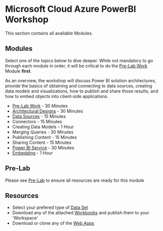 # Microsoft Cloud Azure PowerBI Workshop 
This section contains all available Modules.

## Modules
Select one of the topics below to dive deeper. While not mandatory to go through each module in order, it will be critical to do the [Pre-Lab Work](https://github.com/hnc198/AzurePowerBI/tree/master/Hands-on%20Modules/1.%20Pre-Lab%20Work) Module **first**.

As an overview, the workshop will discuss Power BI solution architectures, provide the basics of obtaining and connecting to data sources, creating data models and visualizations, how to publish and share those results, and how to embed objects into client-side applications.

-	[Pre-Lab Work](https://github.com/hnc198/AzurePowerBI/tree/master/Hands-on%20Modules/1.%20Pre-Lab%20Work) - 30 Minutes
-	[Architectural Designs](https://github.com/hnc198/AzurePowerBI/tree/master/Hands-on%20Modules/Architectural%20Designs) - 30 Minutes
-	[Data Sources](/Data%20Sources) - 15 Minutes
-	Connectors - 15 Minutes
-	Creating Data Models - 1 Hour
-	Merging Queries - 30 Minutes
-	Publishing Content - 15 Minutes
-	Sharing Content - 15 Minutes
-	[Power BI Service](https://github.com/hnc198/AzurePowerBI/tree/master/Hands-on%20Modules/Power%20BI%20Service) - 30 Minutes
-	[Embedding](https://github.com/hnc198/AzurePowerBI/tree/master/Hands-on%20Modules/Embedding) - 1 Hour

## Pre-Lab
Please see [Pre-Lab](https://github.com/hnc198/AzurePowerBI/tree/master/Hands-on%20Modules/1.%20Pre-Lab%20Work) to ensure all resources are ready for this module

## Resources
- Select your prefered type of [Data Set](https://github.com/hnc198/AzurePowerBI/tree/master/1.%20Data%20Sets)
- Download any of the attached [Workbooks](https://github.com/hnc198/AzurePowerBI/tree/master/2.%20Workbooks) and publish them to your 'Workspace' 
- Download or clone any of the [Web Apps](https://github.com/hnc198/AzurePowerBI/tree/master/3.%20Web%20Apps) 
